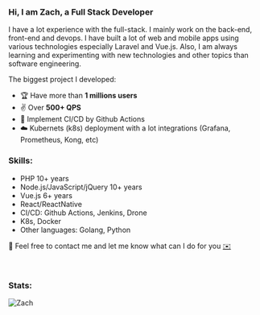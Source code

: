 ### Hi, I am Zach, a Full Stack Developer

I have a lot experience with the full-stack. I mainly work on the back-end, front-end and devops. I have built a lot of web and mobile apps using various technologies especially Laravel and Vue.js. Also, I am always learning and experimenting with new technologies and other topics than software engineering.
  
The biggest project I developed:  
- 🏆 Have more than **1 millions users**  
- ✌️ Over **500+ QPS**  
- 🔨 Implement CI/CD by Github Actions
- ☁️ Kubernets (k8s) deployment with a lot integrations (Grafana, Prometheus, Kong, etc)

### Skills:
- PHP 10+ years
- Node.js/JavaScript/jQuery 10+ years
- Vue.js 6+ years
- React/ReactNative
- CI/CD: Github Actions, Jenkins, Drone
- K8s, Docker
- Other languages: Golang, Python

💬 Feel free to contact me and let me know what can I do for you  [✉️](mailto:thrall.chen@gmail.com)

<br>

### Stats:

<p>
<!-- <img align="left" src="https://github-readme-stats.vercel.app/api?username=imdgr886&show_icons=true&locale=en&count_private=true&hide=stars" alt="Zach" /> -->

<img align="left" src="https://github-readme-stats.vercel.app/api/top-langs?username=imdgr886&show_icons=true&locale=en&layout=compact&hide=shell,html&langs_count=8" alt="Zach" />
</p>
